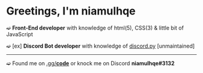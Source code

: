 <h1>Greetings, I'm niamulhqe</h1>

➫ **Front-End developer** with knowledge of html(5), CSS(3) & little bit of JavaScript

➫ [ex] **Discord Bot developer** with knowledge of [discord.py](https://github.com/Rapptz/discord.py) [unmaintained]
<hr>

➫ Found me on [.gg/**code**](https://tcd.one/) or knock me on Discord **niamulhqe#3132**
